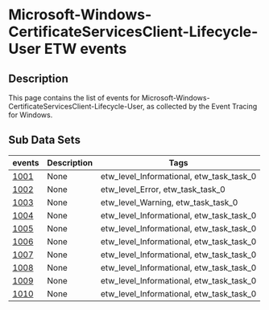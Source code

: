 # Microsoft-Windows-CertificateServicesClient-Lifecycle-User ETW events

## Description
This page contains the list of events for Microsoft-Windows-CertificateServicesClient-Lifecycle-User, as collected by the Event Tracing for Windows.

## Sub Data Sets
|events|Description|Tags|
|---|---|---|
|[1001](events/event-1001.md)|None|etw_level_Informational, etw_task_task_0|
|[1002](events/event-1002.md)|None|etw_level_Error, etw_task_task_0|
|[1003](events/event-1003.md)|None|etw_level_Warning, etw_task_task_0|
|[1004](events/event-1004.md)|None|etw_level_Informational, etw_task_task_0|
|[1005](events/event-1005.md)|None|etw_level_Informational, etw_task_task_0|
|[1006](events/event-1006.md)|None|etw_level_Informational, etw_task_task_0|
|[1007](events/event-1007.md)|None|etw_level_Informational, etw_task_task_0|
|[1008](events/event-1008.md)|None|etw_level_Informational, etw_task_task_0|
|[1009](events/event-1009.md)|None|etw_level_Informational, etw_task_task_0|
|[1010](events/event-1010.md)|None|etw_level_Informational, etw_task_task_0|
